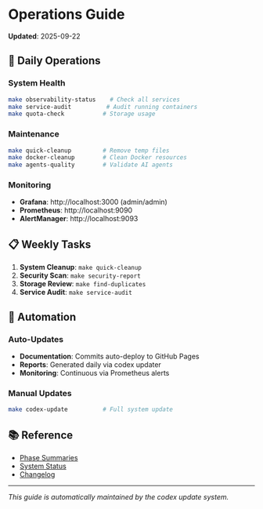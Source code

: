 # Operations Guide

**Updated**: 2025-09-22

## 🚀 Daily Operations

### System Health
```bash
make observability-status    # Check all services
make service-audit          # Audit running containers
make quota-check           # Storage usage
```

### Maintenance
```bash
make quick-cleanup         # Remove temp files
make docker-cleanup        # Clean Docker resources
make agents-quality        # Validate AI agents
```

### Monitoring
- **Grafana**: http://localhost:3000 (admin/admin)
- **Prometheus**: http://localhost:9090
- **AlertManager**: http://localhost:9093

## 📋 Weekly Tasks

1. **System Cleanup**: `make quick-cleanup`
2. **Security Scan**: `make security-report`
3. **Storage Review**: `make find-duplicates`
4. **Service Audit**: `make service-audit`

## 🔄 Automation

### Auto-Updates
- **Documentation**: Commits auto-deploy to GitHub Pages
- **Reports**: Generated daily via codex updater
- **Monitoring**: Continuous via Prometheus alerts

### Manual Updates
```bash
make codex-update          # Full system update
```

## 📚 Reference

- [Phase Summaries](../refactor/)
- [System Status](../system-status.md)
- [Changelog](../CHANGELOG.md)

---
*This guide is automatically maintained by the codex update system.*
